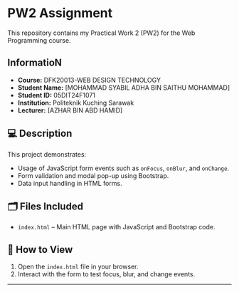 # PW2 Assignment

This repository contains my Practical Work 2 (PW2) for the Web Programming course.

## InformatioN
- **Course:** DFK20013-WEB DESIGN TECHNOLOGY
- **Student Name:** [MOHAMMAD SYABIL ADHA BIN SAITHU MOHAMMAD]  
- **Student ID:** 05DIT24F1071  
- **Institution:** Politeknik Kuching Sarawak  
- **Lecturer:** [AZHAR BIN ABD HAMID]

## 💻 Description
This project demonstrates:
- Usage of JavaScript form events such as `onFocus`, `onBlur`, and `onChange`.
- Form validation and modal pop-up using Bootstrap.
- Data input handling in HTML forms.

## 🗂️ Files Included
- `index.html` – Main HTML page with JavaScript and Bootstrap code.

## 🚀 How to View
1. Open the `index.html` file in your browser.
2. Interact with the form to test focus, blur, and change events.

---

